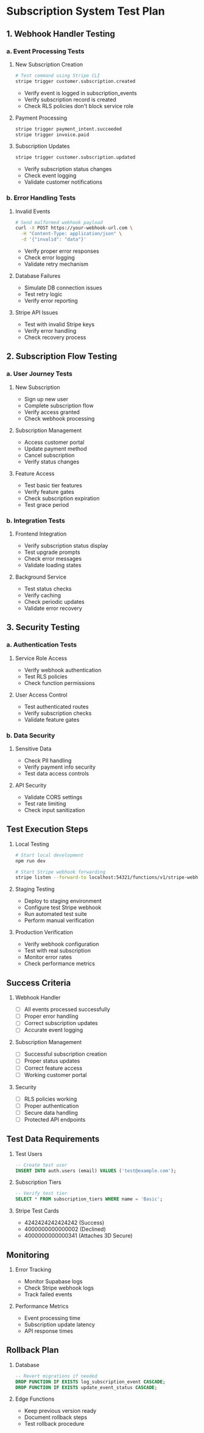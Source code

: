 # Subscription System Test Plan

## 1. Webhook Handler Testing

### a. Event Processing Tests

1. New Subscription Creation

   ```bash
   # Test command using Stripe CLI
   stripe trigger customer.subscription.created
   ```

   - Verify event is logged in subscription_events
   - Verify subscription record is created
   - Check RLS policies don't block service role

2. Payment Processing

   ```bash
   stripe trigger payment_intent.succeeded
   stripe trigger invoice.paid
   ```

3. Subscription Updates
   ```bash
   stripe trigger customer.subscription.updated
   ```
   - Verify subscription status changes
   - Check event logging
   - Validate customer notifications

### b. Error Handling Tests

1. Invalid Events

   ```bash
   # Send malformed webhook payload
   curl -X POST https://your-webhook-url.com \
     -H "Content-Type: application/json" \
     -d '{"invalid": "data"}'
   ```

   - Verify proper error responses
   - Check error logging
   - Validate retry mechanism

2. Database Failures

   - Simulate DB connection issues
   - Test retry logic
   - Verify error reporting

3. Stripe API Issues
   - Test with invalid Stripe keys
   - Verify error handling
   - Check recovery process

## 2. Subscription Flow Testing

### a. User Journey Tests

1. New Subscription

   - Sign up new user
   - Complete subscription flow
   - Verify access granted
   - Check webhook processing

2. Subscription Management

   - Access customer portal
   - Update payment method
   - Cancel subscription
   - Verify status changes

3. Feature Access
   - Test basic tier features
   - Verify feature gates
   - Check subscription expiration
   - Test grace period

### b. Integration Tests

1. Frontend Integration

   - Verify subscription status display
   - Test upgrade prompts
   - Check error messages
   - Validate loading states

2. Background Service
   - Test status checks
   - Verify caching
   - Check periodic updates
   - Validate error recovery

## 3. Security Testing

### a. Authentication Tests

1. Service Role Access

   - Verify webhook authentication
   - Test RLS policies
   - Check function permissions

2. User Access Control
   - Test authenticated routes
   - Verify subscription checks
   - Validate feature gates

### b. Data Security

1. Sensitive Data

   - Check PII handling
   - Verify payment info security
   - Test data access controls

2. API Security
   - Validate CORS settings
   - Test rate limiting
   - Check input sanitization

## Test Execution Steps

1. Local Testing

   ```bash
   # Start local development
   npm run dev

   # Start Stripe webhook forwarding
   stripe listen --forward-to localhost:54321/functions/v1/stripe-webhook
   ```

2. Staging Testing

   - Deploy to staging environment
   - Configure test Stripe webhook
   - Run automated test suite
   - Perform manual verification

3. Production Verification
   - Verify webhook configuration
   - Test with real subscription
   - Monitor error rates
   - Check performance metrics

## Success Criteria

1. Webhook Handler

   - [ ] All events processed successfully
   - [ ] Proper error handling
   - [ ] Correct subscription updates
   - [ ] Accurate event logging

2. Subscription Management

   - [ ] Successful subscription creation
   - [ ] Proper status updates
   - [ ] Correct feature access
   - [ ] Working customer portal

3. Security
   - [ ] RLS policies working
   - [ ] Proper authentication
   - [ ] Secure data handling
   - [ ] Protected API endpoints

## Test Data Requirements

1. Test Users

   ```sql
   -- Create test user
   INSERT INTO auth.users (email) VALUES ('test@example.com');
   ```

2. Subscription Tiers

   ```sql
   -- Verify test tier
   SELECT * FROM subscription_tiers WHERE name = 'Basic';
   ```

3. Stripe Test Cards
   - 4242424242424242 (Success)
   - 4000000000000002 (Declined)
   - 4000000000000341 (Attaches 3D Secure)

## Monitoring

1. Error Tracking

   - Monitor Supabase logs
   - Check Stripe webhook logs
   - Track failed events

2. Performance Metrics
   - Event processing time
   - Subscription update latency
   - API response times

## Rollback Plan

1. Database

   ```sql
   -- Revert migrations if needed
   DROP FUNCTION IF EXISTS log_subscription_event CASCADE;
   DROP FUNCTION IF EXISTS update_event_status CASCADE;
   ```

2. Edge Functions
   - Keep previous version ready
   - Document rollback steps
   - Test rollback procedure
